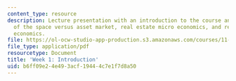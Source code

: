 ```yaml
---
content_type: resource
description: Lecture presentation with an introduction to the course and discussion
  of the space versus asset market, real estate micro economics, and real estate macro
  economics.
file: https://ol-ocw-studio-app-production.s3.amazonaws.com/courses/11-433j-real-estate-economics-fall-2008/b6ff09e24e493acf19444c7e1f7d8a50_wk1.pdf
file_type: application/pdf
resourcetype: Document
title: 'Week 1: Introduction'
uid: b6ff09e2-4e49-3acf-1944-4c7e1f7d8a50
---
```

